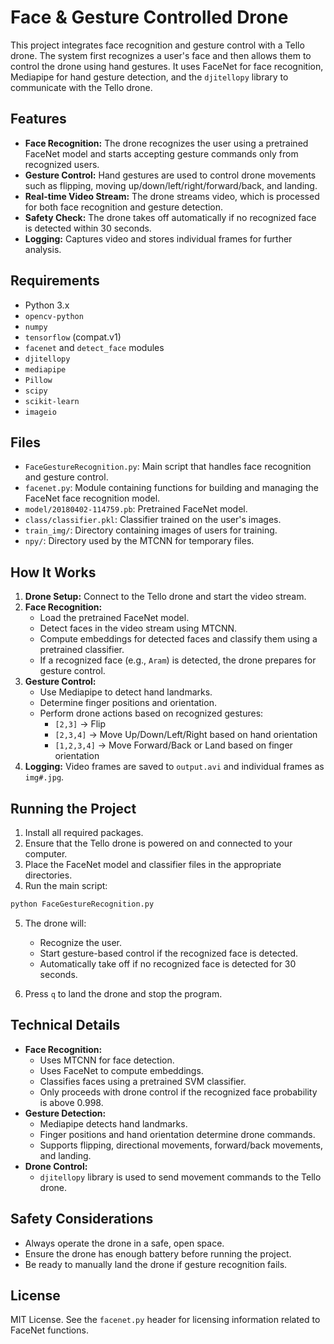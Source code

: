 # Face & Gesture Controlled Drone

This project integrates face recognition and gesture control with a Tello drone. The system first recognizes a user's face and then allows them to control the drone using hand gestures. It uses FaceNet for face recognition, Mediapipe for hand gesture detection, and the `djitellopy` library to communicate with the Tello drone.

## Features

- **Face Recognition:** The drone recognizes the user using a pretrained FaceNet model and starts accepting gesture commands only from recognized users.
- **Gesture Control:** Hand gestures are used to control drone movements such as flipping, moving up/down/left/right/forward/back, and landing.
- **Real-time Video Stream:** The drone streams video, which is processed for both face recognition and gesture detection.
- **Safety Check:** The drone takes off automatically if no recognized face is detected within 30 seconds.
- **Logging:** Captures video and stores individual frames for further analysis.

## Requirements

- Python 3.x
- `opencv-python`
- `numpy`
- `tensorflow` (compat.v1)
- `facenet` and `detect_face` modules
- `djitellopy`
- `mediapipe`
- `Pillow`
- `scipy`
- `scikit-learn`
- `imageio`

## Files

- `FaceGestureRecognition.py`: Main script that handles face recognition and gesture control.
- `facenet.py`: Module containing functions for building and managing the FaceNet face recognition model.
- `model/20180402-114759.pb`: Pretrained FaceNet model.
- `class/classifier.pkl`: Classifier trained on the user's images.
- `train_img/`: Directory containing images of users for training.
- `npy/`: Directory used by the MTCNN for temporary files.

## How It Works

1. **Drone Setup:** Connect to the Tello drone and start the video stream.
2. **Face Recognition:**
   - Load the pretrained FaceNet model.
   - Detect faces in the video stream using MTCNN.
   - Compute embeddings for detected faces and classify them using a pretrained classifier.
   - If a recognized face (e.g., `Aram`) is detected, the drone prepares for gesture control.
3. **Gesture Control:**
   - Use Mediapipe to detect hand landmarks.
   - Determine finger positions and orientation.
   - Perform drone actions based on recognized gestures:
     - `[2,3]` -> Flip
     - `[2,3,4]` -> Move Up/Down/Left/Right based on hand orientation
     - `[1,2,3,4]` -> Move Forward/Back or Land based on finger orientation
4. **Logging:** Video frames are saved to `output.avi` and individual frames as `img#.jpg`.

## Running the Project

1. Install all required packages.
2. Ensure that the Tello drone is powered on and connected to your computer.
3. Place the FaceNet model and classifier files in the appropriate directories.
4. Run the main script:

```bash
python FaceGestureRecognition.py
```

5. The drone will:
   - Recognize the user.
   - Start gesture-based control if the recognized face is detected.
   - Automatically take off if no recognized face is detected for 30 seconds.

6. Press `q` to land the drone and stop the program.

## Technical Details

- **Face Recognition:**
  - Uses MTCNN for face detection.
  - Uses FaceNet to compute embeddings.
  - Classifies faces using a pretrained SVM classifier.
  - Only proceeds with drone control if the recognized face probability is above 0.998.
- **Gesture Detection:**
  - Mediapipe detects hand landmarks.
  - Finger positions and hand orientation determine drone commands.
  - Supports flipping, directional movements, forward/back movements, and landing.
- **Drone Control:**
  - `djitellopy` library is used to send movement commands to the Tello drone.

## Safety Considerations

- Always operate the drone in a safe, open space.
- Ensure the drone has enough battery before running the project.
- Be ready to manually land the drone if gesture recognition fails.

## License

MIT License. See the `facenet.py` header for licensing information related to FaceNet functions.
